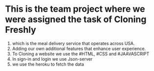 # This is the team project where we were assigned the task of Cloning Freshly
1. which is the meal delivery service that operates across USA.
2. Adding our own additional features that enhance user experience.  
3. To Cloning a website we use the #HTML, #CSS and #JAAVASCRIPT 
4. In sign-in and login we use Json-server 
5. we use the heroku to fetch the data 
